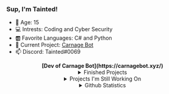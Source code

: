 ### Sup, I'm Tainted!
- 🔢 Age: 15
- 💻 Intrests: Coding and Cyber Security
- 🆎 Favorite Languages: C# and Python
- 🔭 Current Project: [Carnage Bot](https://carnagebot.xyz/) 
- 📫 Discord: Tainted#0069

<div align="center">
  <b>[Dev of Carnage Bot](https://carnagebot.xyz/) </b>
</div>
  
<div align="center">
<details>
<summary>Finished Projects</summary>
<br>
<a href="https://github.com/Tainted06/DankMemerBot">- Discord Animated Status Selfbot</a>
<br>
<a href="https://github.com/Tainted06/CS-Simple-Text-Spammer">- C# Simple Text Spammer</a>
<br>
<a href="https://github.com/Tainted06/DankMemerBot">- Dank Memer Bot</a>
<br>
<a href="https://github.com/Tainted06/Lightshot-Image-Scraping">- Lightshot Image Scraper</a>
<br>
<a href="https://github.com/Tainted06/Better-Discord-Themes">- Better Discord Themes</a>
<br>
</details>
  
<details>
<summary>Projects I'm Still Working On</summary>
<br>
- Discord Rich Presence Editor
<br>
- Discord Infinity Typer
<br>
</details>
  
<details>
<summary>Github Statistics</summary>
<br>
<img align="center" src="https://github-readme-stats.vercel.app/api?username=Tainted06&show_icons=true&theme=tokyonight" alt="If your seeing this, for some reason the stats arent loading" />
<br>
<img align="center" src="https://github-readme-stats.vercel.app/api/top-langs/?username=Tainted06&layout=compact&theme=tokyonight" alt="If your seeing this, for some reason the stats arent loading" />
<br>
<img align="center" src="https://komarev.com/ghpvc/?username=Tainted06" alt="If your seeing this, for some reason the stats arent loading"/>
</details>
</div>
